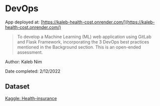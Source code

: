 # DevOps

App deployed at: [https://kaleb-health-cost.onrender.com/](https://kaleb-health-cost.onrender.com/)

> To develop a Machine Learning (ML) web application using GitLab and Flask Framework,  incorporating the 3 DevOps best practices mentioned in the Background section. This is an  open-ended assessment.

Author: Kaleb Nim

Date completed: 2/12/2022

## Dataset

[Kaggle: Health-insurance](https://www.kaggle.com/datasets/mirichoi0218/insurance/code?datasetId=13720&sortBy=voteCount)


